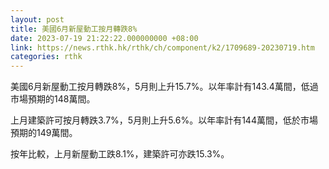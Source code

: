 ```yaml
---
layout: post
title: 美國6月新屋動工按月轉跌8%
date: 2023-07-19 21:22:22.000000000 +08:00
link: https://news.rthk.hk/rthk/ch/component/k2/1709689-20230719.htm
categories: rthk
---
```


美國6月新屋動工按月轉跌8%，5月則上升15.7%。以年率計有143.4萬間，低過市場預期的148萬間。

上月建築許可按月轉跌3.7%，5月則上升5.6%。以年率計有144萬間，低於市場預期的149萬間。

按年比較，上月新屋動工跌8.1%，建築許可亦跌15.3%。
